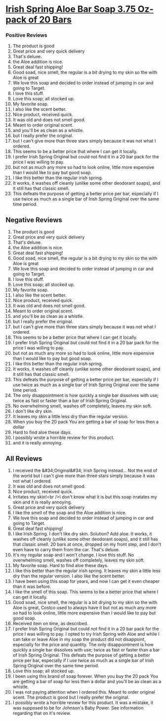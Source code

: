 # [Irish Spring Aloe Bar Soap 3.75 Oz-pack of 20 Bars](https://products.checkmycream.com/products/Irish-Spring-Aloe-Bar-Soap-3.75-Oz-pack-of-20-Bars.html)

### Positive Reviews

<ol>
      <li>The product is good</li>
      <li>Great price and very quick delivery</li>
      <li>That&#x27;s deluxe.</li>
      <li>the Aloe addition is nice.</li>
      <li>Great deal fast shipping!</li>
      <li>Good soad, nice smell, the regular is a bit drying to my skin so the with Aloe is great</li>
      <li>We love this soap and decided to order instead of jumping in car and going to Target.</li>
      <li>I love this stuff.</li>
      <li>Love this soap; all stocked up.</li>
      <li>My favorite soap.</li>
      <li>I also like the scent better.</li>
      <li>Nice product, received quick.</li>
      <li>It was old and does not smell good.</li>
      <li>Meant to order original scent.  </li>
      <li>and you&#x27;ll be as clean as a whistle.</li>
      <li>but I really prefer the original.</li>
      <li>but I can&#x27;t give more than three stars simply because it was not what I ordered.</li>
      <li>This seems to be a better price that where I can get it locally.</li>
      <li>I prefer Irish Spring Original but could not find it in a 20 bar pack for the price I was willing to pay.</li>
      <li>but not as much any more so had to look online, little more expensive than I would like to pay but good soap.</li>
      <li>I like this better than the regular irish spring.  </li>
      <li>It works, it washes off cleanly (unlike some other deodorant soaps), and it still has that classic smell.</li>
      <li>This defeats the purpose of getting a better price per bar, especially if I use twice as much as a single bar of Irish Spring Original over the same time period.</li>
</ol>


<h2>Negative Reviews</h2>
<ol>
<li> The product is good</li>
<li> Great price and very quick delivery</li>
<li> That&#x27;s deluxe.</li>
<li> the Aloe addition is nice.</li>
<li> Great deal fast shipping!</li>
<li> Good soad, nice smell, the regular is a bit drying to my skin so the with Aloe is great</li>
<li> We love this soap and decided to order instead of jumping in car and going to Target.</li>
<li> I love this stuff.</li>
<li> Love this soap; all stocked up.</li>
<li> My favorite soap.</li>
<li> I also like the scent better.</li>
<li> Nice product, received quick.</li>
<li> It was old and does not smell good.</li>
<li> Meant to order original scent.  </li>
<li> and you&#x27;ll be as clean as a whistle.</li>
<li> but I really prefer the original.</li>
<li> but I can&#x27;t give more than three stars simply because it was not what I ordered.</li>
<li> This seems to be a better price that where I can get it locally.</li>
<li> I prefer Irish Spring Original but could not find it in a 20 bar pack for the price I was willing to pay.</li>
<li> but not as much any more so had to look online, little more expensive than I would like to pay but good soap.</li>
<li> I like this better than the regular irish spring.  </li>
<li> It works, it washes off cleanly (unlike some other deodorant soaps), and it still has that classic smell.</li>
<li> This defeats the purpose of getting a better price per bar, especially if I use twice as much as a single bar of Irish Spring Original over the same time period.</li>
<li> The only disappointment is how quickly a single bar dissolves with use; twice as fast or faster than a bar of Irish Spring Original.</li>
<li> No overwhelming smell, washes off completely, leaves my skin soft.</li>
<li> I don&#x27;t like dry skin.</li>
<li> It leaves my skin a little less dry than the regular version.  </li>
<li> When you buy the 20 pack You are getting a bar of soap for less then a dollar</li>
<li> Hard to find aloe these days.</li>
<li> I possibly wrote a horrible review for this product.</li>
<li> and it is really annoying.</li>
</ol>

<h2>All Reviews</h2>

<ol>
    <li> I received the &amp;#34;Original&amp;#34; Irish Spring instead...  Not the end of the world but I can&#x27;t give more than three stars simply because it was not what I ordered.</li>
    <li> It was old and does not smell good.</li>
    <li> Nice product, received quick.</li>
    <li> Irritates my skin!&lt;br /&gt;I don&#x27;t know what it is but this soap irratates my skin and it is really annoying.</li>
    <li> Great price and very quick delivery</li>
    <li> I like the smell of the soap and the Aloe addition is nice.</li>
    <li> We love this soap and decided to order instead of jumping in car and going to Target.</li>
    <li> Great deal fast shipping!</li>
    <li> I like Irish Spring. I don&#x27;t like dry skin. Solution? Add aloe. It works, it washes off cleanly (unlike some other deodorant soaps), and it still has that classic smell. 20 bars at once, dropped on my front step, and I don&#x27;t even have to carry them from the car. That&#x27;s deluxe.</li>
    <li> It&#x27;s my regular soap and I won&#x27;t change. I love this stuff. No overwhelming smell, washes off completely, leaves my skin soft.</li>
    <li> My favorite soap. Hard to find aloe these days.</li>
    <li> I like this better than the regular irish spring.  It leaves my skin a little less dry than the regular version.  I also like the scent better.</li>
    <li> I have been using this soap for years, and now I can get it even cheaper than it was before.</li>
    <li> I like the smell of this soap.  This seems to be a better price that where I can get it locally.</li>
    <li> Good soad, nice smell, the regular is a bit drying to my skin so the with Aloe is great, Costco used to always have it but not as much any more so had to look online, little more expensive than I would like to pay but good soap.</li>
    <li> Received item on time, as described.</li>
    <li> I prefer Irish Spring Original but could not find it in a 20 bar pack for the price I was willing to pay. I opted to try Irish Spring with Aloe and while I can take or leave Aloe in my soap the product did not disappoint, especially for the price and quantity. The only disappointment is how quickly a single bar dissolves with use; twice as fast or faster than a bar of Irish Spring Original. This defeats the purpose of getting a better price per bar, especially if I use twice as much as a single bar of Irish Spring Original over the same time period.</li>
    <li> Love this soap; all stocked up.</li>
    <li> I been using this brand of soap forever. When you buy the 20 pack You are getting a bar of soap for less then a dollar and you&#x27;ll be as clean as a whistle.</li>
    <li> I was not paying attention when I ordered this.  Meant to order original scent.  The product is good but I really prefer the original.</li>
    <li> I possibly wrote a horrible review for this product. It was a mistake, it was supposed to be for Johnson&#x27;s Baby Power. See information regarding that on it&#x27;s review.</li>
</ol>




